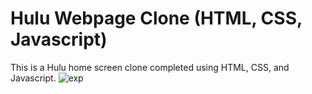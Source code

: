 # Hulu Webpage Clone (HTML, CSS, Javascript)
This is a Hulu home screen clone completed using HTML, CSS, and Javascript.
![exp](https://user-images.githubusercontent.com/54830376/168896236-73af38df-ed8e-46e3-b53c-6849652e4d74.PNG)
